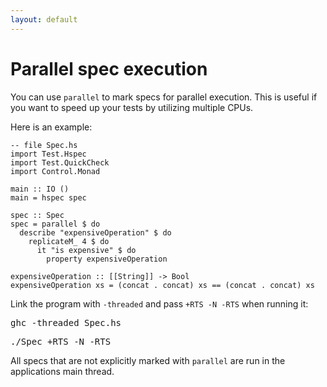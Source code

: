 ```yaml
---
layout: default
---
```


# Parallel spec execution

You can use `parallel` to mark specs for parallel execution.  This is useful if
you want to speed up your tests by utilizing multiple CPUs.

Here is an example:

```hspec
-- file Spec.hs
import Test.Hspec
import Test.QuickCheck
import Control.Monad

main :: IO ()
main = hspec spec

spec :: Spec
spec = parallel $ do
  describe "expensiveOperation" $ do
    replicateM_ 4 $ do
      it "is expensive" $ do
        property expensiveOperation

expensiveOperation :: [[String]] -> Bool
expensiveOperation xs = (concat . concat) xs == (concat . concat) xs
```

Link the program with `-threaded` and pass `+RTS -N -RTS` when running it:

<pre>
<kbd class="shell-input">ghc -threaded Spec.hs</kbd>
</pre>


<pre>
<kbd class="shell-input">./Spec +RTS -N -RTS</kbd>
</pre>


All specs that are not explicitly marked with `parallel` are run in the
applications main thread.

